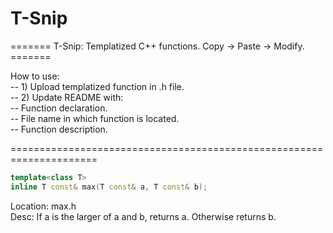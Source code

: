 # T-Snip  
  
======= T-Snip: Templatized C++ functions. Copy -> Paste -> Modify. =======  
  
How to use:  
-- 1) Upload templatized function in .h file.  
-- 2) Update README with:  
      -- Function declaration.  
      -- File name in which function is located.  
      -- Function description.  
  
=====================================================================  
  
```c++
template<class T>
inline T const& max(T const& a, T const& b);
```  
Location: max.h  
Desc: If a is the larger of a and b, returns a. Otherwise returns b.  

